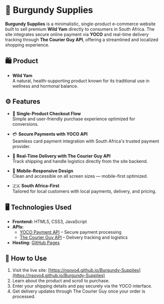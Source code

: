 # 🌿 Burgundy Supplies

**Burgundy Supplies** is a minimalistic, single-product e-commerce website built to sell premium **Wild Yam** directly to consumers in South Africa. The site integrates secure online payment via **YOCO** and real-time delivery tracking through **The Courier Guy API**, offering a streamlined and localized shopping experience.

## 🛍️ Product

- **Wild Yam**  
  A natural, health-supporting product known for its traditional use in wellness and hormonal balance.

## ⚙️ Features

- 🛒 **Single-Product Checkout Flow**  
  Simple and user-friendly purchase experience optimized for conversions.

- 💳 **Secure Payments with YOCO API**  
  Seamless card payment integration with South Africa's trusted payment provider.

- 🚚 **Real-Time Delivery with The Courier Guy API**  
  Track shipping and handle logistics directly from the site backend.

- 📱 **Mobile-Responsive Design**  
  Clean and accessible on all screen sizes — mobile-first optimized.

- 🇿🇦 **South Africa-First**  
  Tailored for local customers with local payments, delivery, and pricing.

## 🖥️ Technologies Used

- **Frontend:** HTML5, CSS3, JavaScript  
- **APIs:**  
  - [YOCO Payment API](https://docs.yoco.com/) – Secure payment processing  
  - [The Courier Guy API](https://www.thecourierguy.co.za/api/) – Delivery tracking and logistics  
- **Hosting:** [GitHub Pages](https://nsovo4.github.io/Burgundy-Supplies/)

## 🚀 How to Use

1. Visit the live site: [https://nsovo4.github.io/Burgundy-Supplies](https://nsovo4.github.io/Burgundy-Supplies)
2. Learn about the product and scroll to purchase.
3. Enter your shipping details and pay securely via the YOCO interface.
4. Get delivery updates through The Courier Guy once your order is processed.

